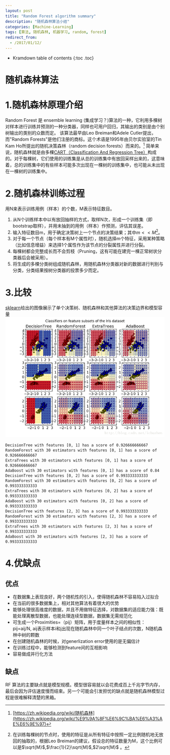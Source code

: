 ```yaml
---
layout: post
title: "Random Forest algorithm summary"
description: "随机森林算法小结"
categories: [Machine-Learning]
tags: [算法, 随机森林, 机器学习, random, forest]
redirect_from:
  - /2017/01/12/
---
```


* Kramdown table of contents
{:toc .toc}

随机森林算法
==========

# 1.随机森林原理介绍
Random Forest 是 ensemble learning (集成学习？)算法的一种，它利用多棵树对样本进行训练并预测的一种分类器，同样也可用户回归，其输出的类别是由个别树输出的类别的众数而定。
该算法最早由Leo Breiman和Adele Cutler提出， 而"Random Forests"是他们注册的商标。这个术语是1995年由贝尔实验室的Tin Kam Ho所提出的随机决策森林（random decision forests）而来的。[^f1]
简单来说，随机森林就是由多棵[CART（Classification And Regression Tree）](http://blog.csdn.net/ichuzhen/article/details/53981715#t10)构成的。对于每棵树，它们使用的训练集是从总的训练集中有放回采样出来的，这意味着，总的训练集中的有些样本可能多次出现在一棵树的训练集中，也可能从未出现在一棵树的训练集中。

# 2.随机森林训练过程
用N来表示训练用例（样本）的个数，M表示特征数目。

1. 从N个训练样本中以有放回抽样的方式，取样N次，形成一个训练集（即bootstrap取样），并用未抽到的用例（样本）作预测，评估其误差。
2. 输入特征数目m，用于确定决策树上一个节点的决策结果；其中$m<<M$[^f2]。
3. 对于每一个节点（每个样本有M个属性时），随机选择m个特征，采用某种策略（比如信息增益）来选择1个属性作为该节点的分裂属性并进行分裂。
4. 每棵树都会完整成长而不会剪枝（Pruning，这有可能在建完一棵正常树状分类器后会被采用）。
5. 将生成的多棵分类树组成随机森林，用随机森林分类器对新的数据进行判别与分类，分类结果按树分类器的投票多少而定。

# 3.比较
[sklearn](http://scikit-learn.org/0.18/auto_examples/ensemble/plot_forest_iris.html#sphx-glr-auto-examples-ensemble-plot-forest-iris-py)给出的图像展示了单个决策树、随机森林和其他算法的决策边界和模型容量
![理解皮尔逊相关系数001](/upload_imgs/20170112101420722.png)
```
DecisionTree with features [0, 1] has a score of 0.926666666667
RandomForest with 30 estimators with features [0, 1] has a score of 0.926666666667
ExtraTrees with 30 estimators with features [0, 1] has a score of 0.926666666667
AdaBoost with 30 estimators with features [0, 1] has a score of 0.84
DecisionTree with features [0, 2] has a score of 0.993333333333
RandomForest with 30 estimators with features [0, 2] has a score of 0.993333333333
ExtraTrees with 30 estimators with features [0, 2] has a score of 0.993333333333
AdaBoost with 30 estimators with features [0, 2] has a score of 0.993333333333
DecisionTree with features [2, 3] has a score of 0.993333333333
RandomForest with 30 estimators with features [2, 3] has a score of 0.993333333333
ExtraTrees with 30 estimators with features [2, 3] has a score of 0.993333333333
AdaBoost with 30 estimators with features [2, 3] has a score of 0.993333333333
```

# 4.优缺点

## 优点
- 在数据集上表现良好，两个随机性的引入，使得随机森林不容易陷入过拟合
- 在当前的很多数据集上，相对其他算法有着很大的优势
- 能够处理很高维度的数据，并且不用做特征选择，对数据集的适应能力强：既能处理离散型数据，也能处理连续型数据，数据集无需规范化
- 可生成一个Proximities=（pij）矩阵，用于度量样本之间的相似性： pij=aij/N, aij表示样本i和j出现在随机森林中同一个叶子结点的次数，N随机森林中树的颗数
- 在创建随机森林的时候，对generlization error使用的是无偏估计
- 在训练过程中，能够检测到feature间的互相影响
- 容易做成并行化方法

## 缺点
RF 算法的主要缺点就是模型规模。模型很容易就以会花费成百上千兆字节内存，最后会因为评估速度慢而结束。另一个可能会引发担忧的缺点就是随机森林模型过程是很难解释清楚的黑箱。



[^f1]: [https://zh.wikipedia.org/wiki/随机森林](https://zh.wikipedia.org/wiki/%E9%9A%8F%E6%9C%BA%E6%A3%AE%E6%9E%97)

[^f2]: 在训练每棵树的节点时，使用的特征是从所有特征中按照一定比例随机地无放回的抽取的，根据Leo Breiman的建议，假设总的特征数量为M，这个比例可以是$\sqrt{M}$,$\frac{1}{2}\sqrt{M}$,$2\sqrt{M}$ 。
